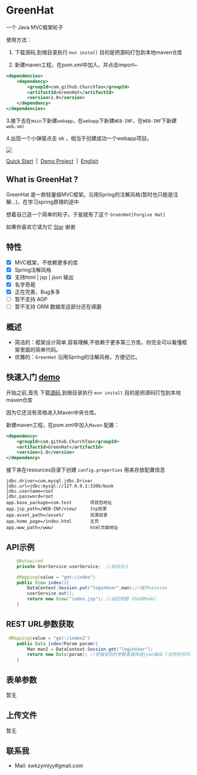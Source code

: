 # GreenHat
一个 Java MVC框架轮子

使用方法：

1. 下载源码,到根目录执行 `mvn install` 目的是把源码打包到本地maven仓库

2. 新建maven工程，在pom.xml中加入，并点击import~
```xml
<dependencies>
    <dependency>
        <groupId>com.github.ChurchTao</groupId>
        <artifactId>GreenHat</artifactId>
        <version>1.0</version>
    </dependency>
</dependencies>
```

3.接下去在`main`下新建`webapp`，在`webapp`下新建`WEB-INF`，在`WEB-INF`下新建`web.xml`

4.出现一个小弹窗点击 ok ，相当于创建成功一个webapp项目。

[![](http://115.159.181.84:9000/upload/2017/07/oe28fngd7sj7ep6pn6bua4f26m.png)](https://github.com/ChurchTao/GreenHat)

[Quick Start]()&nbsp; | &nbsp;[Demo Project](https://github.com/ChurchTao/greenhat-demo)&nbsp; | &nbsp;[English]()


## What is GreenHat ?

GreenHat 是一款轻量级MVC框架。沿用Spring的注解风格(暂时也只能是注解...)，在学习spring原理的途中

想着自己造一个简单的轮子。于是就有了这个 `GreenHat[Forgive Hat]`

如果你喜欢它请为它 [Star](https://github.com/ChurchTao/GreenHat/stargazers) 谢谢

## 特性

* [x] MVC框架，不依赖更多的库
* [x] Spring注解风格
* [x] 支持html | jsp | json 输出
* [x] 名字奇葩
* [x] 正在完善，Bug多多
* [ ] 暂不支持 AOP
* [ ] 暂不支持 ORM 数据库这部分还在琢磨

## 概述

* 简洁的：框架设计简单,容易理解,不依赖于更多第三方库。你完全可以看懂框架里面的简单代码。
* 优雅的：`GreenHat` 沿用Spring的注解风格，方便记忆。

## 快速入门 [demo](https://github.com/ChurchTao/greenhat-demo)

开始之前,首先 下载[源码](https://github.com/ChurchTao/GreenHat),到根目录执行 `mvn install` 目的是把源码打包到本地maven仓库

因为它还没有资格进入Maven中央仓库。

新建maven工程，在pom.xml中加入`Maven` 配置：

```xml
<dependency>
    <groupId>com.github.ChurchTao</groupId>
    <artifactId>GreenHat</artifactId>
    <version>1.0</version>
</dependency>
```

接下来在resources目录下创建 `config.properties` 用来存放配置信息

```properties
jdbc.driver=com.mysql.jdbc.Driver
jdbc.url=jdbc:mysql://127.0.0.1:3306/book
jdbc.username=root
jdbc.password=root
app.base_package=com.test       项目包地址
app.jsp_path=/WEB-INF/view/     Jsp目录
app.asset_path=/asset/          资源目录
app.home_page=/index.html       主页
app.www_path=/www/              html页面地址
```

## API示例

```java
    @Autowired
    private UserService userService;  //自动注入

    @Mapping(value = "get:/index")
    public View index(){
        DataContext.Session.put("loginUser",man);//操作session
        userService.out();
        return new View("index.jsp"); //返回视图 可addModel
    }
```

## REST URL参数获取

```java
 @Mapping(value = "get:/index2")
    public Data index(Param param){
        Man man2 = DataContext.Session.get("loginUser");
        return new Data(param); //把接受到的参数直接转成json输出 [当然你也可以自定义类型，都可以自动转成json]
    }
```

## 表单参数

暂无

## 上传文件

暂无

## 联系我

- Mail: swkzymlyy#gmail.com